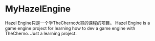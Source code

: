 # MyHazelEngine
Hazel Engine只是一个学TheCherno大哥的课程的项目。
Hazel Engine is a game engine project for learning how to dev a game engine with TheCherno. Just a learning project.
